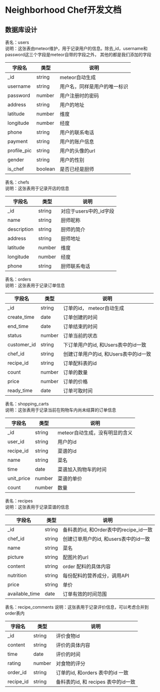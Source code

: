 # Neighborhood Chef开发文档

## 数据库设计

表名：users  
说明：这张表由meteor维护，用于记录用户的信息。除去_id，username和password这三个字段是meteor自带的字段之外，
其他的都是我们添加的字段

| 字段名 | 类型 | 说明 |
|-------|-----|------|
| _id | string | meteor自动生成 |
| username | string | 用户名，同样是用户的唯一标识 |
| password | number | 用户注册时的密码 |
| address | string | 用户的地址 |
| latitude | number | 维度 |
| longitude | number | 经度 |
| phone | string | 用户的联系电话 |
| payment | string | 用户的账户信息 |
| profile_pic | string | 用户的头像的url |
| gender | string | 用户的性别 |
| is_chef | boolean | 是否已经是厨师 |

表名：chefs  
说明：这张表用于记录开店的信息  

| 字段名 | 类型 | 说明 |
|-------|-----|------|
| _id | string | 对应于users中的_id字段 |
| name | string | 厨师昵称 |
| description | string | 厨师的简介 |
| address | string | 厨师地址 |
| latitude | number | 维度 |
| longitude | number | 经度 |
| phone | string | 厨师联系电话 |

表名：orders  
说明：这张表用于记录订单信息

| 字段名 | 类型 | 说明 |
|-------|-----|------|
| _id | string | 订单的id， meteor自动生成 |
| create_time | date | 订单创建的时间 |
| end_time | date | 订单结束的时间 |
| status | number | 订单当前的状态 |
| customer_id | string | 下订单用户的id, 和Users表中的id一致 |
| chef_id | string | 创建订单用户的id, 和Users表中的id一致 |
| recipe_id | string | 订单配料表的id |
| count | number | 订单的数量 |
| price | number | 订单的价格 |
| ready_time | date | 订单可取时间 |

表名：shopping_carts  
说明：这张表用于记录当前在购物车内尚未结算的订单信息  

| 字段名 | 类型 | 说明 |
|-------|-----|------|
| _id | string | meteor自动生成，没有明显的含义 |
| user_id | string | 用户的id |
| recipe_id | string | 菜谱的id |
| name | string | 菜名 |
| time | date | 菜谱加入购物车的时间 |
| unit_price | number | 菜谱的单价 |
| count | number | 数量 |

表名：recipes  
说明：这张表用于记录菜谱的信息

| 字段名 | 类型 | 说明 |
|-------|-----|------|
| _id | string | 备料表的id, 和Order表中的recipe_id一致 |
| chef_id | string | 创建订单用户的id, 和users表中的id一致 |
| name | string | 菜名 |
| picture | string | 配图片的url |
| content | string | order 配料的具体内容 |
| nutrition | string | 每份配料的营养成分，调用API |
| price | string | 单价 |
| available_time | date | 订单有效的时间范围 |


表名：recipe_comments
说明：这张表用于记录评价信息，可以考虑合并到order表内

| 字段名 | 类型 | 说明 |
|-------|-----|------|
| _id | string | 评价食物id |
| content | string | 评价的具体内容 |
| time | date | 评价的时间 |
| rating | number | 对食物的评分 |
| order_id | string | 订单的id, 和orders 表中的id 一致 |
| recipe_id | string | 备料表的id, 和 recipes 表中的id一致 |
